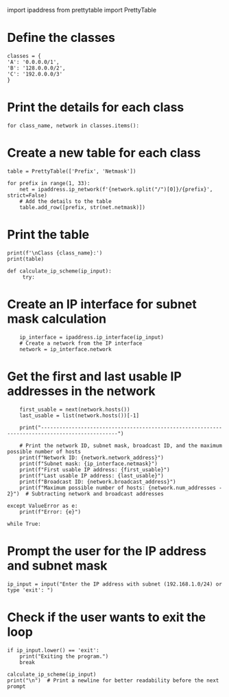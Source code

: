 import ipaddress
from prettytable import PrettyTable

# Define the classes
    classes = {
    'A': '0.0.0.0/1',
    'B': '128.0.0.0/2',
    'C': '192.0.0.0/3'
    }

# Print the details for each class
    for class_name, network in classes.items():
# Create a new table for each class
    table = PrettyTable(['Prefix', 'Netmask'])

    for prefix in range(1, 33):
        net = ipaddress.ip_network(f'{network.split("/")[0]}/{prefix}', strict=False)
        # Add the details to the table
        table.add_row([prefix, str(net.netmask)])

# Print the table
    print(f'\nClass {class_name}:')
    print(table)

    def calculate_ip_scheme(ip_input):
         try:
# Create an IP interface for subnet mask calculation
        ip_interface = ipaddress.ip_interface(ip_input)
        # Create a network from the IP interface
        network = ip_interface.network

# Get the first and last usable IP addresses in the network
        first_usable = next(network.hosts())
        last_usable = list(network.hosts())[-1]

        print("-----------------------------------------------------------------------------------------------")

        # Print the network ID, subnet mask, broadcast ID, and the maximum possible number of hosts
        print(f"Network ID: {network.network_address}")
        print(f"Subnet mask: {ip_interface.netmask}")
        print(f"First usable IP address: {first_usable}")
        print(f"Last usable IP address: {last_usable}")
        print(f"Broadcast ID: {network.broadcast_address}")
        print(f"Maximum possible number of hosts: {network.num_addresses - 2}")  # Subtracting network and broadcast addresses

    except ValueError as e:
        print(f"Error: {e}")

    while True:
# Prompt the user for the IP address and subnet mask
    ip_input = input("Enter the IP address with subnet (192.168.1.0/24) or type 'exit': ")
    
# Check if the user wants to exit the loop
    if ip_input.lower() == 'exit':
        print("Exiting the program.")
        break

    calculate_ip_scheme(ip_input)
    print("\n")  # Print a newline for better readability before the next prompt
